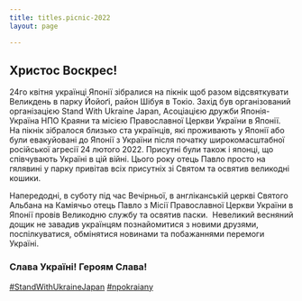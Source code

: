 ```yaml
---
title: titles.picnic-2022
layout: page

---
```

## Христос Воскрес!

24го квітня українці Японії зібралися на  пікнік щоб разом відсвяткувати Великдень в парку Йойоґі, район Шібуя в Токіо. Захід був організований організацією Stand With Ukraine Japan, Асоціацією дружби Японія-Україна НПО Краяни та місією Православної Церкви України в Японії.
 На пікнік зібралося близько ста українців, які проживають у Японії або були евакуйовані до Японії з України після початку широкомасштабної російської агресії 24 лютого 2022. Присутні були також і японці, що співчувають Україні в цій війні. Цього року отець Павло просто на гялявині у парку привітав всіх присутніх зі Святом та освятив великодні кошики.

Напередодні, в суботу під час Вечірньої, в англіканській церкві Святого Альбана на Каміячьо отець Павло з Місії Православної Церкви України в Японії провів Великодню службу та освятив  паски.
 Невеликий весняний дощик не завадив українцям познайомитися з новими друзями, поспілкуватися, обмінятися новинами та побажаннями перемоги Україні.

### Слава Україні! Героям Слава!

  [#StandWithUkraineJapan](https://www.facebook.com/hashtag/StandWithUkraineJapan)
  [#npokraiany](https://www.facebook.com/hashtag/npokraiany)
